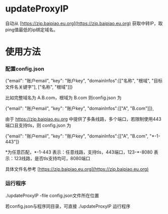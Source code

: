 # updateProxyIP

自动从 [https://zip.baipiao.eu.org](https://zip.baipiao.eu.org) 获取中转IP，取ping值最低的ip绑定域名。

# 使用方法

### 配置config.json

{"email": "账户email", "key": "账户key", "domainInfos":[["名称", "根域", "目标文件名关键字"], ["名称", "根域"]]}

比如完整域名为 A.B.com，根域为 B.com 则config.json 为 

{"email": "账户email", "key": "账户key", "domainInfos":[["A", "B.com"]]},

由于 https://zip.baipiao.eu.org 中提供了多条线路，多个端口，若限制使用443端口且支持tls，则 config.json 为 

{"email": "账户email", "key": "账户key", "domainInfos":[["A", "B.com", "*-1-443"]}

\*为任意匹配，\*-1-443 表示：任意线路，支持tls，443端口，123-*-8080 表示：123线路，是否tls支持均可，8080端口

具体文件名参考 [https://zip.baipiao.eu.org](https://zip.baipiao.eu.org)

### 运行程序

./updateProxyIP -file config.json文件所在位置

若config.json与程序同目录，可直接 ./updateProxyIP 运行程序
